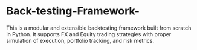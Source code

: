 # Back-testing-Framework-
This is a modular and extensible backtesting framework built from scratch in Python. It supports FX and Equity trading strategies with proper simulation of execution, portfolio tracking, and risk metrics.
